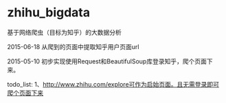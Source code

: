 # zhihu_bigdata
基于网络爬虫（目标为知乎）的大数据分析

2015-06-18
从爬到的页面中提取知乎用户页面url

2015-05-10
初步实现使用Request和BeautifulSoup库登录知乎，爬个页面下来。

todo_list:
1、http://www.zhihu.com/explore可作为启始页面。且无需登录即可爬个页面下来